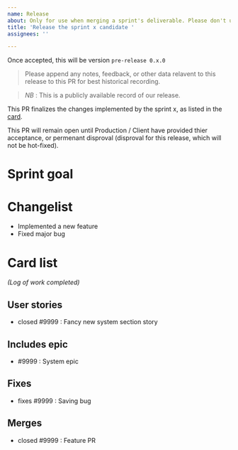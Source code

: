 ```yaml
---
name: Release
about: Only for use when merging a sprint's deliverable. Please don't use this template for anything that isn't a candidate against main.
title: 'Release the sprint x candidate '
assignees: ''

---
```


<!--
Release routine checklist:
 * Capture the `develop` branch as `Candidate-Release/x`. This is the candidate for release.
 * Open PR, filling appropriate details.
 * Request review from Gal, and only Gal. He will act as a proxy for bringing fauna's feedback to the repository.
 * Ensure a build check has run, and passed - and that Mac and Win copies are available for review.
 * Ensure ALL `x`'s have been replaced with the sprint number.
 * Add to sprint milestone
 * (Shinkson will) record code stats from the candidate on the google drive.
-->

Once accepted, this will be version `pre-release 0.x.0`
<!-- 
Use semantic versioning, where:
 * The center digit represents the release number, i.e the second release = 0.2.0
 and
 * the last digit represents the count of hot fixes appended to the release after the candidate was captured.
-->

> Please append any notes, feedback, or other data relavent to this release to this PR for best historical recording. 

> _NB_ : This is a publicly available record of our release.

This PR finalizes the changes implemented by the sprint x, as listed in the [card](<!-- link to project board card for this sprint -->). 

This PR will remain open until Production / Client have provided thier acceptance, or permenant disproval (disproval for this release, which will not be hot-fixed).

# Sprint goal
<!-- See sprint goal in the card -->

# Changelist
<!-- A brief overview of the changes brought by the sprint -->
 * Implemented a new feature
 * Fixed major bug 

# Card list
*(Log of work completed)*
<!-- Copy the items in the card, implementing 'closes' or 'closed' on the various issues. -->

## User stories
 - closed #9999 : Fancy new system section story

## Includes epic
 - #9999 : System epic

## Fixes
 - fixes #9999 : Saving bug

## Merges
 - closed #9999 : Feature PR
